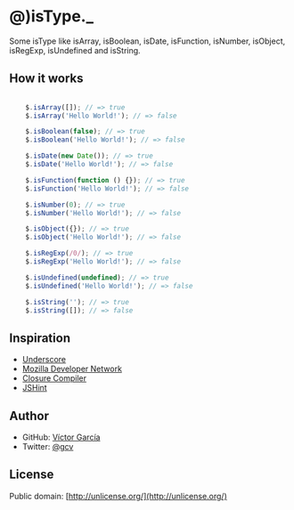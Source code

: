 # @)isType._

Some isType like isArray, isBoolean, isDate, isFunction, isNumber, isObject, isRegExp, isUndefined and isString.

## How it works

```javascript
    
    $.isArray([]); // => true
    $.isArray('Hello World!'); // => false

    $.isBoolean(false); // => true
    $.isBoolean('Hello World!'); // => false

    $.isDate(new Date()); // => true
    $.isDate('Hello World!'); // => false

    $.isFunction(function () {}); // => true
    $.isFunction('Hello World!'); // => false

    $.isNumber(0); // => true
    $.isNumber('Hello World!'); // => false

    $.isObject({}); // => true
    $.isObject('Hello World!'); // => false

    $.isRegExp(/0/); // => true
    $.isRegExp('Hello World!'); // => false

    $.isUndefined(undefined); // => true
    $.isUndefined('Hello World!'); // => false

    $.isString(''); // => true
    $.isString([]); // => false

```

## Inspiration

- [Underscore](http://underscorejs.org/)
- [Mozilla Developer Network](https://developer.mozilla.org/en-US/docs/JavaScript/Reference/Global_Objects/Object/toString#Using_toString_to_detect_object_type)
- [Closure Compiler](http://closure-compiler.appspot.com/home)
- [JSHint](http://www.jshint.com/)

## Author

* GitHub: [Víctor García](https://github.com/gc-victor)
* Twitter: [@gcv](http://twitter.com/gcv)

## License

Public domain: [http://unlicense.org/](http://unlicense.org/)